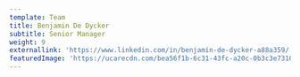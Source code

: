 ```yaml
---
template: Team
title: Benjamin De Dycker
subtitle: Senior Manager
weight: 9
externallink: 'https://www.linkedin.com/in/benjamin-de-dycker-a88a359/'
featuredImage: 'https://ucarecdn.com/bea56f1b-6c31-43fc-a20c-0b3c3e731093/'
---
```


